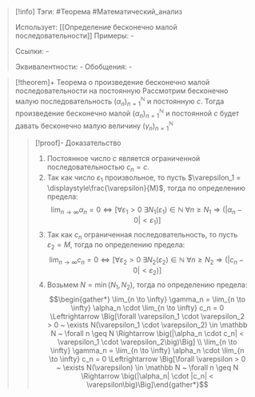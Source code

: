 > [!info]
> Тэги: #Теорема #Математический_анализ   
> 
> Использует: [[Определение бесконечно малой последовательности]]
> Примеры: *-*
> 
> Ссылки: *-*
> 
> Эквивалентности: *-*
> Обобщения: *-*

> [!theorem]+ Теорема о произведение бесконечно малой последовательности на постоянную
> Рассмотрим бесконечно малую последовательность $(\alpha_n)_{n=1}^{\mathbb N}$ и постоянную $с$. Тогда произведение бесконечно малой $(\alpha_n)_{n=1}^{\mathbb N}$ и постоянной $с$ будет давать бесконечно малую величину $(\gamma_n)_{n=1}^{\mathbb N}$
> > [!proof]- Доказательство
> > 1. Постоянное число $c$ является ограниченной последовательностью $c_n = c$. 
> > 2. Так как число $\varepsilon_1$ произвольное, то пусть $\varepsilon_1 = \displaystyle\frac{\varepsilon}{M}$, тогда по определению предела: $$\lim_{n \to \infty} \alpha_n = 0 \Leftrightarrow \Big[\forall \varepsilon_1 > 0 ~ \exists N_1(\varepsilon_1) \in \mathbb N ~ \forall n \geq N_1 \Rightarrow \big(|\alpha_n - 0| < \varepsilon_1\big)\Big]$$
> > 3. Так как $c_n$ ограниченная последовательность, то пусть $\varepsilon_2 = M$, тогда по определению предела: $$\lim_{n \to \infty} c_n = 0 \Leftrightarrow \Big[\forall \varepsilon_2 > 0 ~ \exists N_2(\varepsilon_2) \in \mathbb N ~ \forall n \geq N_2 \Rightarrow \big(|c_n - 0| < \varepsilon_2\big)\Big]$$
> > 4. Возьмем $N = \min(N_1, N_2)$, тогда по определению предела: $$\begin{gather*} \lim_{n \to \infty} \gamma_n = \lim_{n \to \infty} \alpha_n \cdot \lim_{n \to \infty} c_n = 0 \Leftrightarrow \Big[\forall \varepsilon_1 \cdot \varepsilon_2 > 0 ~ \exists N(\varepsilon_1 \cdot \varepsilon_2) \in \mathbb N ~ \forall n \geq N \Rightarrow \big(|\alpha_n \cdot c_n| < \varepsilon_1 \cdot \varepsilon_2\big)\Big] \\ \lim_{n \to \infty} \gamma_n = \lim_{n \to \infty} \alpha_n \cdot \lim_{n \to \infty} c_n = 0 \Leftrightarrow \Big[\forall \varepsilon > 0 ~ \exists N(\varepsilon) \in \mathbb N ~ \forall n \geq N \Rightarrow \big(|\alpha_n| \cdot |c_n| < \varepsilon\big)\Big]\end{gather*}$$
